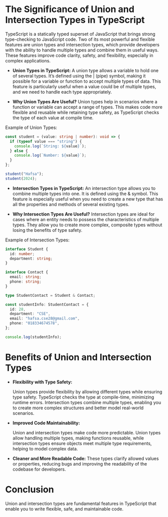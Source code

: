 # The Significance of Union and Intersection Types in TypeScript

TypeScript is a statically typed superset of JavaScript that brings strong type-checking to JavaScript code. Two of its most powerful and flexible features are union types and intersection types, which provide developers with the ability to handle multiple types and combine them in useful ways. These features improve code clarity, safety, and flexibility, especially in complex applications.

- **Union Types in TypeScript:**
  A union type allows a variable to hold one of several types. It’s defined using the | (pipe) symbol, making it possible for a variable or function to accept multiple types of data. This feature is particularly useful when a value could be of multiple types, and we need to handle each type appropriately.

- **Why Union Types Are Useful?**
  Union types help in scenarios where a function or variable can accept a range of types. This makes code more flexible and reusable while retaining type safety, as TypeScript checks the type of each value at compile time.

Example of Union Types:

```ts
const student = (value: string | number): void => {
  if (typeof value === "string") {
    console.log(`String: ${value}`);
  } else {
    console.log(`Number: ${value}`);
  }
};

student("Hafsa");
student(2024);
```

- **Intersection Types in TypeScript:**
  An intersection type allows you to combine multiple types into one. It is defined using the & symbol. This feature is especially useful when you need to create a new type that has all the properties and methods of several existing types.

- **Why Intersection Types Are Useful?**
  Intersection types are ideal for cases where an entity needs to possess the characteristics of multiple types. They allow you to create more complex, composite types without losing the benefits of type safety.

Example of Intersection Types:

```ts
interface Student {
  id: number;
  department: string;
}

interface Contact {
  email: string;
  phone: string;
}

type StudentContact = Student & Contact;

const studentInfo: StudentContact = {
  id: 28,
  department: "CSE",
  email: "hafsa.cse28@gmail.com",
  phone: "018334674578",
};

console.log(studentInfo);
```

# Benefits of Union and Intersection Types

- **Flexibility with Type Safety:**

  Union types provide flexibility by allowing different types while ensuring type safety. TypeScript checks the type at compile-time, minimizing runtime errors.
  Intersection types combine multiple types, enabling you to create more complex structures and better model real-world scenarios.

- **Improved Code Maintainability:**

  Union and intersection types make code more predictable. Union types allow handling multiple types, making functions reusable, while intersection types ensure objects meet multiple type requirements, helping to model complex data.

- **Cleaner and More Readable Code:**
  These types clarify allowed values or properties, reducing bugs and improving the readability of the codebase for developers.

# Conclusion
Union and intersection types are fundamental features in TypeScript that enable you to write flexible, safe, and maintainable code.